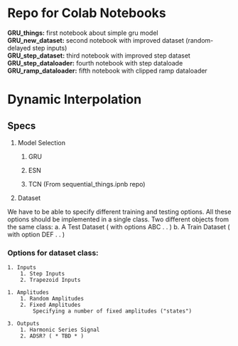 # Repo for Colab Notebooks

**GRU_things:** first notebook about simple gru model\
**GRU_new_dataset:** second notebook with improved dataset (random-delayed step inputs)\
**GRU_step_dataset:** third notebook with improved step dataset\
**GRU_step_dataloader:** fourth notebook with step dataloade\
**GRU_ramp_dataloader:** fifth notebook with clipped ramp dataloader


# Dynamic Interpolation

## Specs

1. Model Selection
    1. GRU

    2. ESN

    3. TCN (From sequential_things.ipnb repo)

1. Dataset

We have to be able to specify different training and testing options.
All these options should be implemented in a single class.
Two different objects from the same class:
    a. A Test Dataset ( with options ABC . . )
    b. A Train Dataset ( with option DEF . . )

### Options for dataset class:

    1. Inputs
        1. Step Inputs
        2. Trapezoid Inputs

    1. Amplitudes
        1. Random Amplitudes
        2. Fixed Amplitudes
            Specifying a number of fixed amplitudes ("states")

    3. Outputs
        1. Harmonic Series Signal
        2. ADSR? ( * TBD * )


